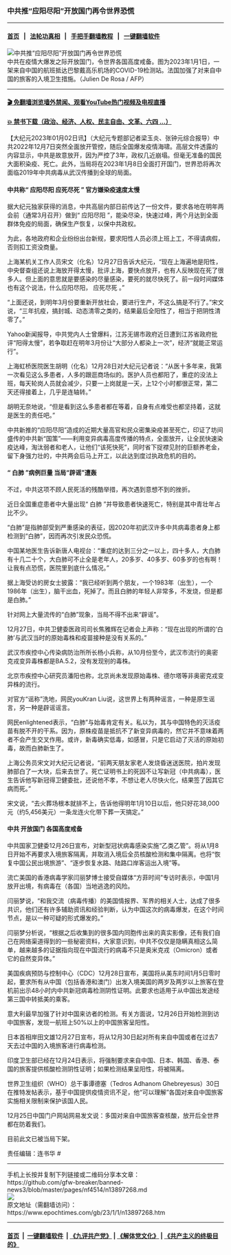 ### 中共推“应阳尽阳”开放国门再令世界恐慌
------------------------

#### [首页](https://github.com/gfw-breaker/banned-news3/blob/master/README.md) &nbsp;&nbsp;|&nbsp;&nbsp; [法轮功真相](https://github.com/begood0513/basic/blob/master/README.md)  &nbsp;&nbsp;|&nbsp;&nbsp; [手把手翻墙教程](https://github.com/gfw-breaker/guides/wiki)  &nbsp;&nbsp;|&nbsp;&nbsp; [一键翻墙软件](https://github.com/gfw-breaker/nogfw/blob/master/README.md)  



<div><img alt="中共推“应阳尽阳”开放国门再令世界恐慌" class="attachment-djy_600_400 size-djy_600_400 wp-post-image" src="https://i.epochtimes.com/assets/uploads/2023/01/id13897269-000_336C8R3-600x400.jpg"/>
<div class="caption">
 中共在疫情大爆发之际开放国门，令世界各国高度戒备。图为2023年1月1日，一架来自中国的航班抵达巴黎戴高乐机场的COVID-19检测站。法国加强了对来自中国的旅客的入境卫生措施。（Julien De Rosa / AFP）
</div></div><hr/>

#### [ 🎬  免翻墙浏览墙外禁闻、观看YouTube热门视频及电视直播](https://github.com/gfw-breaker/HelloWorld)

#### [ 💥  禁书下载（政治、经济、人权、民主自由、文革、六四 ...）](https://github.com/gfw-breaker/books/blob/master/README.md)

<div><p>
 【大纪元2023年01月02日讯】（大纪元专题部记者梁玉炎、张钟元综合报导）中共2022年12月7日突然全面放开管控，随后全国爆发疫情海啸。高层文件透露的内容显示，中共是故意放开，因为严控了3年，政权几近崩塌。但毫无准备的国民大面积染疫、死亡。此外，当局将在2023年1月8日全面打开国门，世界恐将再次面临2019年中共病毒从武汉传播到全球的局面。
</p>
<h4>
 中共称“
 <ok href="https://www.epochtimes.com/gb/tag/%E5%BA%94%E9%98%B3%E5%B0%BD%E9%98%B3.html">
  应阳尽阳
 </ok>
 <ok href="https://www.epochtimes.com/gb/tag/%E5%BA%94%E6%AD%BB%E5%B0%BD%E6%AD%BB.html">
  应死尽死
 </ok>
 ” 官方嫌染疫速度太慢
</h4>
<p>
 据大纪元独家获得的消息，中共高层内部日前传达了一份文件，要求各地在明年两会前（通常3月召开）做到“
 <ok href="https://www.epochtimes.com/gb/tag/%E5%BA%94%E9%98%B3%E5%B0%BD%E9%98%B3.html">
  应阳尽阳
 </ok>
 ”，能染尽染，快速过峰，两个月达到全面群体免疫的局面，确保生产恢复，以保中共政权。
</p>
<p>
 为此，各地政府和企业纷纷出台新规，要求阳性人员必须上班上工，不得请病假，否则扣工资没商量。
</p>
<p>
 上海某机关工作人员宋文（化名）12月27日告诉大纪元，“现在上海遍地是阳性，中央督查组还说上海放开得太慢，批评上海，要快点放开，也有人反映现在死了很多人。但上面的意思就是要感染的尽量感染，要死的就尽快死了。前一段时间媒体也有这个说法，什么应阳尽阳，
 <ok href="https://www.epochtimes.com/gb/tag/%E5%BA%94%E6%AD%BB%E5%B0%BD%E6%AD%BB.html">
  应死尽死
 </ok>
 。”
</p>
<p>
 “上面还说，到明年3月份要重新开放社会，要进行生产，不这么搞是不行了。”宋文说，“三年抗疫，搞封城、动态清零之类的，结果最后全阳性了，相当于把阴性清零了。”
</p>
<p>
 Yahoo新闻报导，中共党内人士曾爆料，江苏无锡市政府近日遭到江苏省政府批评“阳得太慢”，若争取赶在明年3月份让“大部分人都染上一次”，经济“就能正常运行”。
</p>
<p>
 上海虹桥医院医生胡明（化名）12月28日对大纪元记者说：“从医十多年来，我第一次看见这么多患者，人多的跟逛商场似的。医护人员也都阳了，重症的没法上班，每天轮岗人员就会减少，只要一上岗就是一天，上12个小时都很正常，第二天还得接着上，几乎是连轴转。”
</p>
<p>
 胡明无奈地说，“但是看到这么多患者都在等着，自身有点难受也都坚持着，这就是医生的责任吧。”
</p>
<p>
 中共新推的“应阳尽阳”造成的近期大量高官和民众密集染疫甚至死亡，印证了坊间盛传的中共新“国策”——利用变异病毒高度传播的特点，全面放开，让全民快速染疫达峰，淘汰弱者和老人，让他们“该死快死”，同时省下捉襟见肘的巨额养老金，留下身强力壮的，中共两会后马上开工，以此达到度过执政危机的目的。
</p>
<h4>
 “
 <ok href="https://www.epochtimes.com/gb/tag/%E7%99%BD%E8%82%BA.html">
  白肺
 </ok>
 ”病例巨量 当局“辟谣”遭轰
</h4>
<p>
 不过，中共这项不顾人民死活的残酷举措，再次遇到意想不到的挫折。
</p>
<p>
 近日全国重症患者中大量出现“
 <ok href="https://www.epochtimes.com/gb/tag/%E7%99%BD%E8%82%BA.html">
  白肺
 </ok>
 ”并导致患者快速死亡，特别是其中青壮年占比不少。
</p>
<p>
 “白肺”是指肺部受到严重感染的表征，因2020年初武汉许多中共病毒患者身上都检测到“白肺”，因而再次引发民众恐慌。
</p>
<p>
 中国某地医生告诉新唐人电视台：“重症的达到三分之一以上，四十多人，大白肺有十几二十个，大白肺可不止全是老年人，20多岁、40多岁、60多岁的也有啊！让我有点恐慌，医院里到底什么情况。”
</p>
<p>
 据上海受访的房女士披露：“我已经听到两个朋友，一个1983年（出生），一个1986年（出生），脑干出血，死掉了。而且白肺的年轻人非常多，不发烧，但是都是白肺。”
</p>
<p>
 针对网上大量流传的“白肺”现象，当局不得不出来“辟谣”。
</p>
<p>
 12月27日，中共卫健委医政司司长焦雅辉在记者会上声称：“现在出现的所谓的‘白肺’与武汉当时的原始毒株和疫苗接种是没有关系的。”
</p>
<p>
 武汉市疾控中心传染病防治所所长杨小兵称，从10月份至今，武汉市流行的奥密克戎变异毒株都是BA.5.2，没有发现别的毒株。
</p>
<p>
 北京市疾控中心研究员潘阳也称，北京尚未发现原始毒株、德尔塔等非奥密克戎变异株的流行。
</p>
<p>
 对官方“谣称”洗地，网民youKran Liu说，这世界上有两种谣言，一种是原生谣言，另一种是辟谣谣言。
</p>
<p>
 网民enlightened表示，“白肺”与始毒肯定有关。私以为，其与中国特色的灭活疫苗有脱不开的干系。因为，原株疫苗是抵抗不了新变异病毒的，然它并不意味着两者不会产生交叉作用。或许，新毒确实低毒，如感冒，只是它启动了灭活的原始初毒，故而白肺新生了。
</p>
<p>
 上海公务员宋文对大纪元记者说，“前两天朋友家老人发烧昏迷送医院，拍片发现肺部白了一大块，后来去世了。死亡证明书上的死因不让写新冠（中共病毒），医生告诉他写新冠得卫健委批，还说他不孝，不想让老人尽快火化，结果签了因其它病而死。”
</p>
<p>
 宋文说，“去火葬场根本就排不上，告诉他得明年1月10日以后，他只好花38,000元（约5,456美元）一条龙连火化带下葬一天搞定。”
</p>
<h4>
 中共
 <ok href="https://www.epochtimes.com/gb/tag/%E5%BC%80%E6%94%BE%E5%9B%BD%E9%97%A8.html">
  开放国门
 </ok>
 各国高度戒备
</h4>
<p>
 中共国家卫健委12月26日宣布，对新型冠状病毒感染实施“乙类乙管”。将从1月8日开始不再要求入境旅客隔离，并取消入境后全员核酸检测和集中隔离。也将“恢复中国公民出境旅游”、“逐步恢复水路、陆路口岸客运出入境”等。
</p>
<p>
 流亡美国的香港病毒学家闫丽梦博士接受自媒体“方菲时间”专访时表示，中国1月放开出境，有病毒在（各国）当地逃逸的风险。
</p>
<p>
 闫丽梦说，“和我交流（病毒传播）的美国情报界、军界的相关人士，达成了很多共识，他们还有许多辅助资讯和经验判断，认为中国这次的病毒爆发，在这个时间节点，是以一种可疑的形式爆发的。”
</p>
<p>
 闫丽梦分析说，“根据之后收集到的很多国内同胞传出来的真实影像，还有我们自己在网络渠道得到的一些秘密资料，大家意识到，中共不仅仅是隐瞒真相这么简单，越来越多的证据指向现在中国流行的病毒不只是奥米克戎（Omicron）或者它的自然变异体。”
</p>
<p>
 美国疾病预防与控制中心（CDC）12月28日宣布，美国将从美东时间1月5日零时起，要求所有从中国（包括香港和澳门）出发入境美国的两岁及两岁以上旅客在登机前出示48小时内中共新冠病毒检测阴性证明。此要求也适用于从中国出发途经第三国中转抵美的乘客。
</p>
<p>
 意大利最早加强了针对中国来访者的检测。有关方面说，12月26日开始检测到访中国旅客，发现一航班上50%以上的中国旅客呈阳性。
</p>
<p>
 日本首相岸田文雄12月27日宣布，将从12月30日起对所有来自中国或者在过去7天去过中国的入境旅客进行病毒检测。
</p>
<p>
 印度卫生部已经在12月24日表示，将强制要求来自中国、日本、韩国、香港、泰国的旅客提供核酸检测阴性证明；如果检测结果呈阳性，将被隔离。
</p>
<p>
 世界卫生组织（WHO）总干事谭德塞（Tedros Adhanom Ghebreyesus）30日在推特发帖表示，基于中国提供疫情资讯不足，他“可以理解”各国对来自中国旅客实施相关限制来保护该国人民。
</p>
<p>
 12月25日中国门户网站网易发文说：多国对来自中国旅客查核酸，放开后全世界都在防着我们。
</p>
<p>
 目前此文已被当局下架。
</p>
<p>
 责任编辑：连书华 #
</p>
</div>
<hr/>
手机上长按并复制下列链接或二维码分享本文章：<br/>
https://github.com/gfw-breaker/banned-news3/blob/master/pages/nf4514/n13897268.md <br/>
<a href='https://github.com/gfw-breaker/banned-news3/blob/master/pages/nf4514/n13897268.md'><img src='https://github.com/gfw-breaker/banned-news3/blob/master/pages/nf4514/n13897268.md.png'/></a> <br/>
原文地址（需翻墙访问）：https://www.epochtimes.com/gb/23/1/1/n13897268.htm


------------------------
#### [首页](https://github.com/gfw-breaker/banned-news3/blob/master/README.md) &nbsp;|&nbsp; [一键翻墙软件](https://github.com/gfw-breaker/nogfw/blob/master/README.md) &nbsp;| [《九评共产党》](https://github.com/gfw-breaker/9ping.md/blob/master/README.md#九评之一评共产党是什么) | [《解体党文化》](https://github.com/gfw-breaker/jtdwh.md/blob/master/README.md) | [《共产主义的终极目的》](https://github.com/gfw-breaker/gczydzjmd.md/blob/master/README.md)


<img src='http://gfw-breaker.win/banned-news3/pages/nf4514/n13897268.md' width='0px' height='0px'/>
